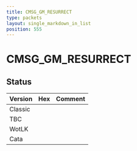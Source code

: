 ```yaml
---
title: CMSG_GM_RESURRECT
type: packets
layout: single_markdown_in_list
position: 555
---
```


# CMSG_GM_RESURRECT

## Status

Version | Hex | Comment
---------- | ---------- | ---------- 
Classic |  |  
TBC |  |  
WotLK |  |  
Cata |  |  
